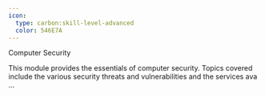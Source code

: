 ```yaml
---
icon:
  type: carbon:skill-level-advanced
  color: 546E7A
---
```

Computer Security

This module provides the essentials of computer security. Topics covered include the various security threats and vulnerabilities and the services ava ... 
